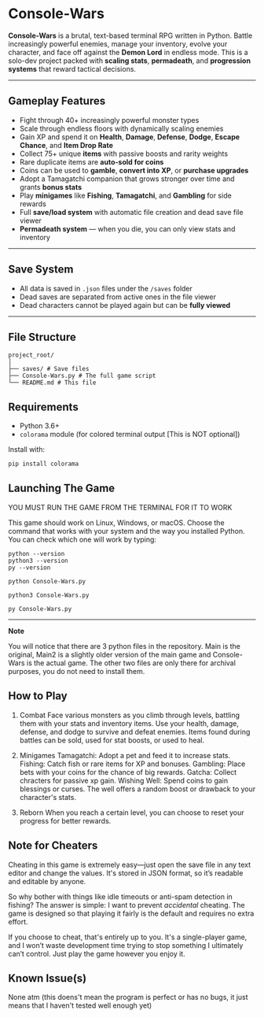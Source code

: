 # Console-Wars

**Console-Wars** is a brutal, text-based terminal RPG written in Python. Battle increasingly powerful enemies, manage your inventory, evolve your character, and face off against the **Demon Lord** in endless mode. This is a solo-dev project packed with **scaling stats**, **permadeath**, and **progression systems** that reward tactical decisions.

---

## Gameplay Features

- Fight through 40+ increasingly powerful monster types
- Scale through endless floors with dynamically scaling enemies
- Gain XP and spend it on **Health**, **Damage**, **Defense**, **Dodge**, **Escape Chance**, and **Item Drop Rate**
- Collect 75+ unique **items** with passive boosts and rarity weights
- Rare duplicate items are **auto-sold for coins**
- Coins can be used to **gamble**, **convert into XP**, or **purchase upgrades**
- Adopt a Tamagatchi companion that grows stronger over time and grants **bonus stats**
- Play **minigames** like **Fishing**, **Tamagatchi**, and **Gambling** for side rewards
- Full **save/load system** with automatic file creation and dead save file viewer
- **Permadeath system** — when you die, you can only view stats and inventory

---

## Save System

- All data is saved in `.json` files under the `/saves` folder
- Dead saves are separated from active ones in the file viewer
- Dead characters cannot be played again but can be **fully viewed**

---

## File Structure
```
project_root/
│
├── saves/ # Save files
├── Console-Wars.py # The full game script
└── README.md # This file
```
## Requirements

- Python 3.6+
- `colorama` module (for colored terminal output [This is NOT optional])

Install with:
```bash
pip install colorama
```

## Launching The Game

YOU MUST RUN THE GAME FROM THE TERMINAL FOR IT TO WORK

This game should work on Linux, Windows, or macOS. Choose the command that works with your system and the way you installed Python. You can check which one will work by typing:
```
python --version
python3 --version
py --version
```
```
python Console-Wars.py
```
```
python3 Console-Wars.py
```
```
py Console-Wars.py
```
---
**Note**

You will notice that there are 3 python files in the repository. Main is the original, Main2 is a slightly older version of the main game and Console-Wars is the actual game. The other two files are only there for archival purposes, you do not need to install them. 

## How to Play
1. Combat
    Face various monsters as you climb through levels, battling them with your stats and inventory items.
    Use your health, damage, defense, and dodge to survive and defeat enemies.
    Items found during battles can be sold, used for stat boosts, or used to heal.

3. Minigames
    Tamagatchi: Adopt a pet and feed it to increase stats.
    Fishing: Catch fish or rare items for XP and bonuses.
    Gambling: Place bets with your coins for the chance of big rewards.
    Gatcha: Collect chracters for passive xp gain.
    Wishing Well: Spend coins to gain blessings or curses. The well offers a random boost or drawback to your character's stats.
   
7. Reborn
    When you reach a certain level, you can choose to reset your progress for better rewards.

## Note for Cheaters
Cheating in this game is extremely easy—just open the save file in any text editor and change the values. It's stored in JSON format, so it’s readable and editable by anyone.

So why bother with things like idle timeouts or anti-spam detection in fishing? The answer is simple: I want to prevent *accidental* cheating. The game is designed so that playing it fairly is the default and requires no extra effort.

If you choose to cheat, that's entirely up to you. It's a single-player game, and I won’t waste development time trying to stop something I ultimately can’t control. Just play the game however you enjoy it.

## Known Issue(s)
None atm (this doens't mean the program is perfect or has no bugs, it just means that I haven't tested well enough yet)
